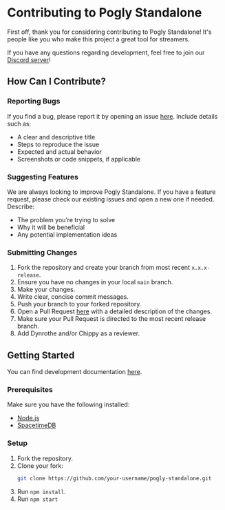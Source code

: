 # Contributing to Pogly Standalone

First off, thank you for considering contributing to Pogly Standalone! It's people like you who make this project a great tool for streamers.

If you have any questions regarding development, feel free to join our [Discord server](https://discord.gg/uPQsBaVdB7)!

## How Can I Contribute?

### Reporting Bugs

If you find a bug, please report it by opening an issue [here](https://github.com/PoglyApp/pogly-standalone/issues). Include details such as:

- A clear and descriptive title
- Steps to reproduce the issue
- Expected and actual behavior
- Screenshots or code snippets, if applicable

### Suggesting Features

We are always looking to improve Pogly Standalone. If you have a feature request, please check our existing issues and open a new one if needed. Describe:

- The problem you’re trying to solve
- Why it will be beneficial
- Any potential implementation ideas

### Submitting Changes

1. Fork the repository and create your branch from most recent `x.x.x-release`.
2. Ensure you have no changes in your local `main` branch.
3. Make your changes.
4. Write clear, concise commit messages.
5. Push your branch to your forked repository.
6. Open a Pull Request [here](https://github.com/PoglyApp/pogly-standalone/pulls) with a detailed description of the changes.
7. Make sure your Pull Request is directed to the most recent release branch.
8. Add Dynrothe and/or Chippy as a reviewer.

## Getting Started

You can find development documentation [here](https://github.com/PoglyApp/pogly-documentation/blob/main/index.md).

### Prerequisites

Make sure you have the following installed:

- [Node.js](https://nodejs.org/)
- [SpacetimeDB](https://spacetimedb.com/)

### Setup

1. Fork the repository.
2. Clone your fork:
   ```sh
   git clone https://github.com/your-username/pogly-standalone.git
   ```
3. Run `npm install`.
4. Run `npm start`
